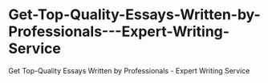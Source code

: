 # Get-Top-Quality-Essays-Written-by-Professionals---Expert-Writing-Service
Get Top-Quality Essays Written by Professionals - Expert Writing Service
